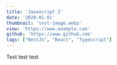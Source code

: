 ```yaml
---
title: 'Javascript 2'
date: '2020-01-01'
thumbnail: 'test-image.webp'
view: 'https://www.example.com'
github: 'https://www.github.com'
tags: ["NextJS", "React", "Typescript"]
---
```


Test test test